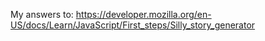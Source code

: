 My answers to: https://developer.mozilla.org/en-US/docs/Learn/JavaScript/First_steps/Silly_story_generator 
